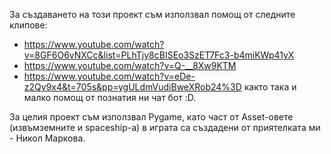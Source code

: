 За създаването на този проект съм използвал помощ от следните клипове:
- https://www.youtube.com/watch?v=8GF6O6vNXCc&list=PLhTjy8cBISEo3SzET7Fc3-b4miKWp41yX
- https://www.youtube.com/watch?v=Q-__8Xw9KTM
- https://www.youtube.com/watch?v=eDe-z2Qy9x4&t=705s&pp=ygULdmVudiBweXRob24%3D
както така и малко помощ от познатия ни чат бот :D.

За целия проект съм използвал Pygame, като част от Asset-овете (извъмземните и spaceship-a)
в играта са създадени от приятелката ми - Никол Маркова.